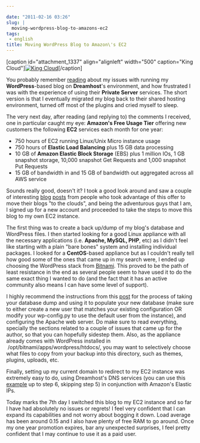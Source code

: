 ```yaml
---

date: "2011-02-16 03:26"
slug: |
  moving-wordpress-blog-to-amazons-ec2
tags:
 - english
title: Moving WordPress Blog to Amazon\'s EC2
---
```


\[caption id="attachment_1337" align="alignleft" width="500"
caption="King Cloud"\][![King
Cloud](http://www.ogmaciel.com/wp-content/uploads/2011/02/704056791_63f1e492d8.jpg)](http://www.ogmaciel.com/wp-content/uploads/2011/02/704056791_63f1e492d8.jpg)\[/caption\]

You probably remember [reading](http://www.ogmaciel.com/?p=1303) about
my issues with running my **WordPress**-based blog on **Dreamhost**\'s
environment, and how frustrated I was with the experience of using their
**Private Server** services. The short version is that I eventually
migrated my blog back to their shared hosting environment, turned
off most of the plugins and cried myself to sleep.

The very next day, after reading (and replying to) the comments I
received, one in particular caught my eye: **Amazon's Free Usage Tier**
offering new customers the following **EC2** services each month for one
year:

-   750 hours of EC2 running Linux/Unix Micro instance usage
-   750 hours of **Elastic Load Balancing** plus 15 GB data processing
-   10 GB of **Amazon Elastic Block Storage** (EBS) plus 1 million IOs,
    1 GB snapshot storage, 10,000 snapshot Get Requests and 1,000
    snapshot Put Requests
-   15 GB of bandwidth in and 15 GB of bandwidth out aggregated across
    all AWS service

Sounds really good, doesn't it? I took a good look around and saw a
couple of interesting
[blog](http://www.agileweboperations.com/migrate-your-wordpress-blog-to-a-bitnami-ec2-instance)
[posts](http://blog.jayway.com/2009/05/07/blogging-among-the-clouds/)
from people who took advantage of this offer to move their blogs "to the
clouds", and being the adventurous guys that I am, I signed up for a new
account and proceeded to take the steps to move this blog to my own EC2
instance.

The first thing was to create a back up/dump of my blog's database and
WordPress files. I then started looking for a good Linux appliance with
all the necessary applications (i.e. **Apache, MySQL, PHP**, etc) as I
didn't feel like starting with a plain "bare bones" system and
installing individual packages. I looked for a **CentOS**-based
appliance but as I couldn't really tell how good some of the ones that
came up in my search were, I ended up choosing the WordPress stack from
[Bitnami](http://bitnami.org/). This proved to be the path of least
resistance in the end as several people seem to have used it to do the
same exact thing I wanted to do (and the fact that it has an active
community also means I can have some level of support).

I highly recommend the instructions from this
[post](http://www.agileweboperations.com/migrate-your-wordpress-blog-to-a-bitnami-ec2-instance)
for the process of taking your database dump and using it to populate
your new database (make sure to either create a new user that matches
your existing configuration OR modify your wp-config.py to use the
default user from the instance), and configuring the Apache web server.
Do make sure to read everything, specially the sections related to a
couple of issues that came up for the author, so that you can hopefully
sidestep them. Also, as the appliance already comes with WordPress
installed in  /opt/bitnami/apps/wordpress/htdocs/, you may want to
selectively choose what files to copy from your backup into this
directory, such as themes, plugins, uploads, etc.

Finally, setting up my current domain to redirect to my EC2 instance was
extremely easy to do, using Dreamhost's DNS services (you can use this
[example](http://manual.squarespace.com/domain-setup/domain-mapping-with-dreamhost.html)
up to step 6, skipping step 5) in conjunction with Amazon's Elastic IPs.

Today marks the 7th day I switched this blog to my EC2 instance and so
far I have had absolutely no issues or regrets! I feel very confident
that I can expand its capabilities and not worry about bogging it down.
Load average has been around 0.15 and I also have plenty of free RAM to
go around. Once my one year promotion expires, bar any unexpected
surprises, I feel pretty confident that I may continue to use it as a
paid user.

